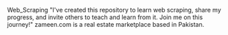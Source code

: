 Web_Scraping
"I've created this repository to learn web scraping, share my progress, and invite others to teach and learn from it. Join me on this journey!"
zameen.com is a real estate marketplace based in Pakistan. 
